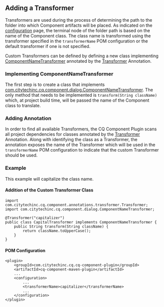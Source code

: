 ## Adding a Transformer
Transformers are used during the process of determining the path to the folder into which Component artifacts will be placed.
As indicated on the [configuration](configuration.html) page, the terminal node of the folder path is based on the name of
the Component class.  The class name is transformed using the transformer specified in the `transformerName` POM configuration
or the default transformer if one is not specified.

Custom Transformers can be defined by defining a new class implementing [ComponentNameTransformer](apidocs/com/citytechinc/cq/component/dialog/ComponentNameTransformer.html)
annotated by the [Transformer](apidocs/com/citytechinc/cq/component/annotations/transformer/Transformer.html) Annotation.

### Implementing ComponentNameTransformer
The first step is to create a class that implements [com.citytechinc.cq.component.dialog.ComponentNameTransformer](apidocs/com/citytechinc/cq/component/dialog/ComponentNameTransformer.html).
The only method that needs to be implemented is `transform(String className)` which, at project build time, will be passed the name of the Component class to translate.

### Adding Annotation
In order to find all available Transformers, the CQ Component Plugin scans all project dependencies for classes annotated by the
[Transformer](apidocs/com/citytechinc/cq/component/annotations/transformer/Transformer.html) Annotation.  Along with identifying the
class as a Transformer, the annotation exposes the name of the Transformer which will be used in the `transformerName` POM configuration
to indicate that the custom Transformer should be used.

### Example
This example will capitalize the class name.

#### Addition of the Custom Transformer Class

	import com.citytechinc.cq.component.annotations.transformer.Transformer;
	import com.citytechinc.cq.component.dialog.ComponentNameTransformer;

	@Transformer("capitalizer")
	public class CapitalTransformer implements ComponentNameTransformer {
		public String transform(String className) {
			return className.toUpperCase();
		}
	}

#### POM Configuration

	<plugin>
		<groupId>com.citytechinc.cq.cq-component-plugin</groupId>
		<artifactId>cq-component-maven-plugin</artifactId>
	    ...
	    <configuration>
	        ...
	        <transformerName>capitalizer</transformerName>
	        ...
	    </configuration>
	</plugin>